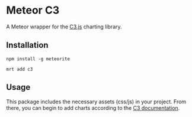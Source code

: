 # Meteor C3

A Meteor wrapper for the [C3.js](http://c3js.org/) charting library.

## Installation

`npm install -g meteorite`

`mrt add c3`

## Usage

This package includes the necessary assets (css/js) in your project. From there, you can begin to add charts according to the [C3 documentation](http://c3js.org/).